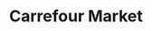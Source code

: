 ---
title: "Carrefour Market"
url: /ciudad-autonoma-de-buenos-aires/carrefour-market-avenida-elcano/
shop: supermercado
---